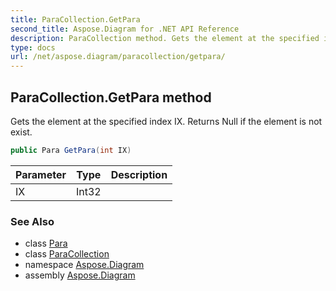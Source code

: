 ```yaml
---
title: ParaCollection.GetPara
second_title: Aspose.Diagram for .NET API Reference
description: ParaCollection method. Gets the element at the specified index IX. Returns Null if the element is not exist
type: docs
url: /net/aspose.diagram/paracollection/getpara/
---
```

## ParaCollection.GetPara method

Gets the element at the specified index IX. Returns Null if the element is not exist.

```csharp
public Para GetPara(int IX)
```

| Parameter | Type | Description |
| --- | --- | --- |
| IX | Int32 |  |

### See Also

* class [Para](../../para/)
* class [ParaCollection](../)
* namespace [Aspose.Diagram](../../paracollection/)
* assembly [Aspose.Diagram](../../../)


